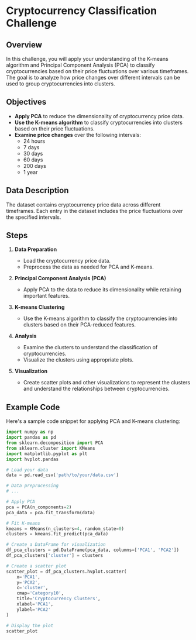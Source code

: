 # Cryptocurrency Classification Challenge

## Overview

In this challenge, you will apply your understanding of the K-means algorithm and Principal Component Analysis (PCA) to classify cryptocurrencies based on their price fluctuations over various timeframes. The goal is to analyze how price changes over different intervals can be used to group cryptocurrencies into clusters.

## Objectives

- **Apply PCA** to reduce the dimensionality of cryptocurrency price data.
- **Use the K-means algorithm** to classify cryptocurrencies into clusters based on their price fluctuations.
- **Examine price changes** over the following intervals:
  - 24 hours
  - 7 days
  - 30 days
  - 60 days
  - 200 days
  - 1 year

## Data Description

The dataset contains cryptocurrency price data across different timeframes. Each entry in the dataset includes the price fluctuations over the specified intervals.

## Steps

1. **Data Preparation**
   - Load the cryptocurrency price data.
   - Preprocess the data as needed for PCA and K-means.

2. **Principal Component Analysis (PCA)**
   - Apply PCA to the data to reduce its dimensionality while retaining important features.

3. **K-means Clustering**
   - Use the K-means algorithm to classify the cryptocurrencies into clusters based on their PCA-reduced features.

4. **Analysis**
   - Examine the clusters to understand the classification of cryptocurrencies.
   - Visualize the clusters using appropriate plots.

5. **Visualization**
   - Create scatter plots and other visualizations to represent the clusters and understand the relationships between cryptocurrencies.

## Example Code

Here's a sample code snippet for applying PCA and K-means clustering:

```python
import numpy as np
import pandas as pd
from sklearn.decomposition import PCA
from sklearn.cluster import KMeans
import matplotlib.pyplot as plt
import hvplot.pandas

# Load your data
data = pd.read_csv('path/to/your/data.csv')

# Data preprocessing
# ...

# Apply PCA
pca = PCA(n_components=2)
pca_data = pca.fit_transform(data)

# Fit K-means
kmeans = KMeans(n_clusters=4, random_state=0)
clusters = kmeans.fit_predict(pca_data)

# Create a DataFrame for visualization
df_pca_clusters = pd.DataFrame(pca_data, columns=['PCA1', 'PCA2'])
df_pca_clusters['cluster'] = clusters

# Create a scatter plot
scatter_plot = df_pca_clusters.hvplot.scatter(
    x='PCA1',
    y='PCA2',
    c='cluster',
    cmap='Category10',
    title='Cryptocurrency Clusters',
    xlabel='PCA1',
    ylabel='PCA2'
)

# Display the plot
scatter_plot
